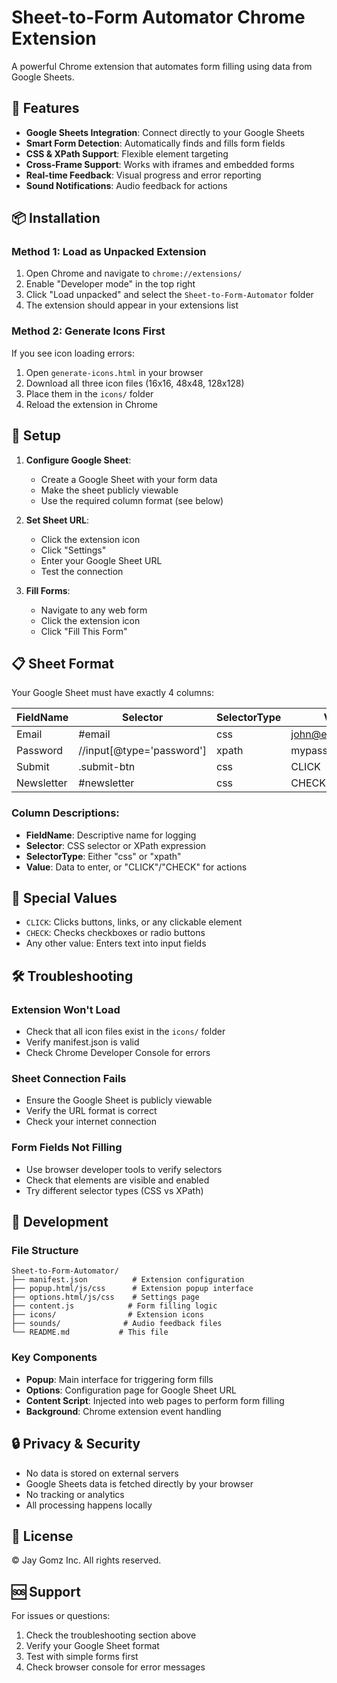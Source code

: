 # Sheet-to-Form Automator Chrome Extension

A powerful Chrome extension that automates form filling using data from Google Sheets.

## 🚀 Features

- **Google Sheets Integration**: Connect directly to your Google Sheets
- **Smart Form Detection**: Automatically finds and fills form fields
- **CSS & XPath Support**: Flexible element targeting
- **Cross-Frame Support**: Works with iframes and embedded forms
- **Real-time Feedback**: Visual progress and error reporting
- **Sound Notifications**: Audio feedback for actions

## 📦 Installation

### Method 1: Load as Unpacked Extension

1. Open Chrome and navigate to `chrome://extensions/`
2. Enable "Developer mode" in the top right
3. Click "Load unpacked" and select the `Sheet-to-Form-Automator` folder
4. The extension should appear in your extensions list

### Method 2: Generate Icons First

If you see icon loading errors:

1. Open `generate-icons.html` in your browser
2. Download all three icon files (16x16, 48x48, 128x128)
3. Place them in the `icons/` folder
4. Reload the extension in Chrome

## 🔧 Setup

1. **Configure Google Sheet**:
   - Create a Google Sheet with your form data
   - Make the sheet publicly viewable
   - Use the required column format (see below)

2. **Set Sheet URL**:
   - Click the extension icon
   - Click "Settings"
   - Enter your Google Sheet URL
   - Test the connection

3. **Fill Forms**:
   - Navigate to any web form
   - Click the extension icon
   - Click "Fill This Form"

## 📋 Sheet Format

Your Google Sheet must have exactly 4 columns:

| FieldName | Selector | SelectorType | Value |
|-----------|----------|--------------|--------|
| Email | #email | css | john@example.com |
| Password | //input[@type='password'] | xpath | mypassword |
| Submit | .submit-btn | css | CLICK |
| Newsletter | #newsletter | css | CHECK |

### Column Descriptions:

- **FieldName**: Descriptive name for logging
- **Selector**: CSS selector or XPath expression
- **SelectorType**: Either "css" or "xpath"
- **Value**: Data to enter, or "CLICK"/"CHECK" for actions

## 🎯 Special Values

- `CLICK`: Clicks buttons, links, or any clickable element
- `CHECK`: Checks checkboxes or radio buttons
- Any other value: Enters text into input fields

## 🛠️ Troubleshooting

### Extension Won't Load
- Check that all icon files exist in the `icons/` folder
- Verify manifest.json is valid
- Check Chrome Developer Console for errors

### Sheet Connection Fails
- Ensure the Google Sheet is publicly viewable
- Verify the URL format is correct
- Check your internet connection

### Form Fields Not Filling
- Use browser developer tools to verify selectors
- Check that elements are visible and enabled
- Try different selector types (CSS vs XPath)

## 📝 Development

### File Structure
```
Sheet-to-Form-Automator/
├── manifest.json          # Extension configuration
├── popup.html/js/css      # Extension popup interface
├── options.html/js/css    # Settings page
├── content.js            # Form filling logic
├── icons/                # Extension icons
├── sounds/              # Audio feedback files
└── README.md           # This file
```

### Key Components

- **Popup**: Main interface for triggering form fills
- **Options**: Configuration page for Google Sheet URL
- **Content Script**: Injected into web pages to perform form filling
- **Background**: Chrome extension event handling

## 🔒 Privacy & Security

- No data is stored on external servers
- Google Sheets data is fetched directly by your browser
- No tracking or analytics
- All processing happens locally

## 📄 License

© Jay Gomz Inc. All rights reserved.

## 🆘 Support

For issues or questions:
1. Check the troubleshooting section above
2. Verify your Google Sheet format
3. Test with simple forms first
4. Check browser console for error messages